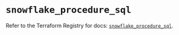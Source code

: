 # `snowflake_procedure_sql`

Refer to the Terraform Registry for docs: [`snowflake_procedure_sql`](https://registry.terraform.io/providers/snowflake-labs/snowflake/1.0.3/docs/resources/procedure_sql).

